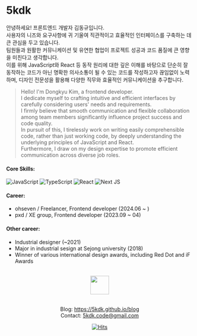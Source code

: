 # 5kdk

안녕하세요! 프론트엔드 개발자 김동규입니다.  
사용자의 니즈와 요구사항에 귀 기울여 직관적이고 효율적인 인터페이스를 구축하는 데 큰 관심을 두고 있습니다.  
팀원들과 원활한 커뮤니케이션 및 유연한 협업이 프로젝트 성공과 코드 품질에 큰 영향을 미친다고 생각합니다.  
이를 위해 JavaScript와 React 등 동작 원리에 대한 깊은 이해를 바탕으로 단순히 잘 동작하는 코드가 아닌 명확한 의사소통이 될 수 있는 코드를 작성하고자 끊임없이 노력하며, 디자인 전문성을 활용해 다양한 직무와 효율적인 커뮤니케이션을 추구합니다.  

> Hello! I'm Dongkyu Kim, a frontend developer.  
> I dedicate myself to crafting intuitive and efficient interfaces by carefully considering users' needs and requirements.  
> I firmly believe that smooth communication and flexible collaboration among team members significantly influence project success and code quality.  
> In pursuit of this, I tirelessly work on writing easily comprehensible code, rather than just working code, by deeply understanding the underlying principles of JavaScript and React.  
> Furthermore, I draw on my design expertise to promote efficient communication across diverse job roles.


#### Core Skills:

<!-- FE -->

![JavaScript](https://img.shields.io/badge/javascript-black.svg?style=for-the-badge&logo=javascript)
![TypeScript](https://img.shields.io/badge/typescript-black.svg?style=for-the-badge&logo=typescript)
![React](https://img.shields.io/badge/react-black.svg?style=for-the-badge&logo=react)
![Next JS](https://img.shields.io/badge/NextJS-black?style=for-the-badge&logo=next.js&logoColor=white)

#### Career:
- ohseven / Freelancer, Frontend developer (2024.06 ~ )
- pxd / XE group, Frontend developer (2023.09 ~ 04)

#### Other career:

- Industrial designer (~2021)
- Major in industrial sesign at Sejong university (2018)
- Winner of various international design awards, including Red Dot and iF Awards

<br />

<div align="center">
  <img src="https://github.com/5kdk/My-Notes/assets/86090355/5a4c2933-471d-4f5d-9f7a-a7c07028a526" height="50px">
</div>

<br />

<div align="center">

Blog: https://5kdk.github.io/blog  
Contact: 5kdk.code@gmail.com

[![Hits](https://hits.seeyoufarm.com/api/count/incr/badge.svg?url=https%3A%2F%2Fgithub.com%2F5kdk&count_bg=%23000000&title_bg=%23555555&icon=github.svg&icon_color=%23E7E7E7&title=hits&edge_flat=true)](https://hits.seeyoufarm.com)

<div>
